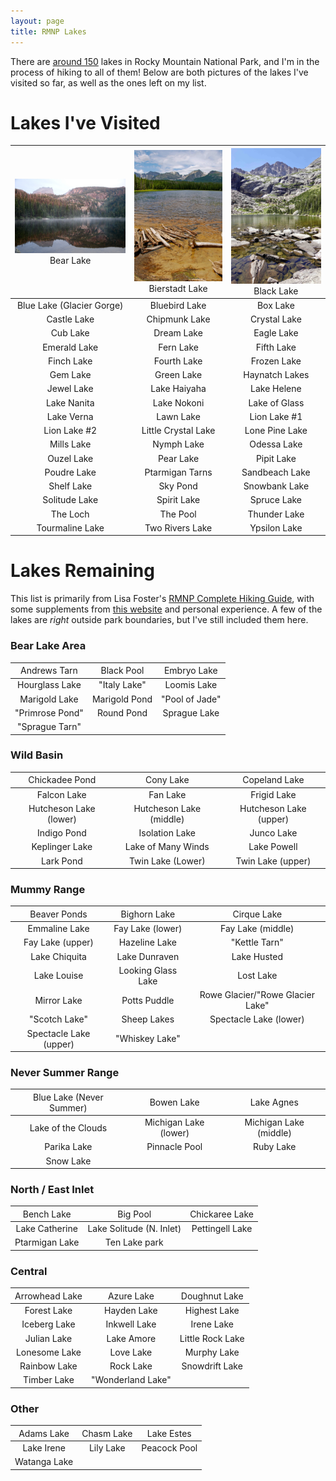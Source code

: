 ```yaml
---
layout: page
title: RMNP Lakes
---
```


There are [around 150](https://www.nps.gov/romo/learn/management/statistics.htm) lakes in Rocky Mountain National Park, and I'm in the process of hiking to all of them! Below are both pictures of the lakes I've visited so far, as well as the ones left on my list.

# Lakes I've Visited

| ![Bear Lake](/assets/img/BearLake.jpeg) <span style="font-weight:normal">Bear Lake</span> | ![Bierstadt Lake](/assets/img/BierstadtLake.jpeg) <span style="font-weight:normal">Bierstadt Lake</span> | ![Black Lake](/assets/img/BlackLake.jpeg) <span style="font-weight:normal">Black Lake</span> |
| :---: | :---: | :---: |
| Blue Lake (Glacier Gorge) | Bluebird Lake | Box Lake |
| Castle Lake | Chipmunk Lake | Crystal Lake |
| Cub Lake | Dream Lake | Eagle Lake |
| Emerald Lake | Fern Lake | Fifth Lake |
| Finch Lake | Fourth Lake | Frozen Lake |
| Gem Lake | Green Lake | Haynatch Lakes |
| Jewel Lake | Lake Haiyaha | Lake Helene |
| Lake Nanita | Lake Nokoni | Lake of Glass |
| Lake Verna | Lawn Lake | Lion Lake #1 |
| Lion Lake #2 | Little Crystal Lake | Lone Pine Lake |
| Mills Lake | Nymph Lake | Odessa Lake |
| Ouzel Lake | Pear Lake | Pipit Lake |
| Poudre Lake | Ptarmigan Tarns | Sandbeach Lake |
| Shelf Lake | Sky Pond | Snowbank Lake |
| Solitude Lake | Spirit Lake | Spruce Lake |
| The Loch | The Pool | Thunder Lake |
| Tourmaline Lake | Two Rivers Lake | Ypsilon Lake |

# Lakes Remaining
This list is primarily from Lisa Foster's [RMNP Complete Hiking Guide](https://www.amazon.com/Rocky-Mountain-National-Park-Complete/dp/0615526845/ref=sr_1_1?crid=VFZV6XY9JN4X&keywords=lisa+foster&qid=1696050466&sprefix=Lisa+Foster%2Caps%2C185&sr=8-1), with some supplements from [this website](http://www.hikingrmnp.org/p/the-big-list.html) and personal experience. A few of the lakes are _right_ outside park boundaries, but I've still included them here.

### Bear Lake Area

| <span style="font-weight:normal">Andrews Tarn</span> | <span style="font-weight:normal">Black Pool</span> |<span style="font-weight:normal">Embryo Lake</span> |
| :---: | :---: | :---: |
| Hourglass Lake | "Italy Lake" | Loomis Lake |
| Marigold Lake | Marigold Pond | "Pool of Jade" |
| "Primrose Pond" | Round Pond | Sprague Lake |
| "Sprague Tarn" | | |

### Wild Basin

| <span style="font-weight:normal">Chickadee Pond</span> | <span style="font-weight:normal">Cony Lake</span> |<span style="font-weight:normal">Copeland Lake</span> |
| :---: | :---: | :---: |
| Falcon Lake | Fan Lake | Frigid Lake |
| Hutcheson Lake (lower) | Hutcheson Lake (middle) | Hutcheson Lake (upper) |
| Indigo Pond | Isolation Lake | Junco Lake |
| Keplinger Lake | Lake of Many Winds | Lake Powell |
| Lark Pond | Twin Lake (Lower) | Twin Lake (upper) |

### Mummy Range

| <span style="font-weight:normal">Beaver Ponds</span> | <span style="font-weight:normal">Bighorn Lake</span> |<span style="font-weight:normal">Cirque Lake</span> |
| :---: | :---: | :---: |
| Emmaline Lake | Fay Lake (lower) | Fay Lake (middle) |
| Fay Lake (upper) | Hazeline Lake | "Kettle Tarn" |
| Lake Chiquita | Lake Dunraven | Lake Husted |
| Lake Louise | Looking Glass Lake | Lost Lake |
| Mirror Lake | Potts Puddle | Rowe Glacier/"Rowe Glacier Lake" |
| "Scotch Lake" | Sheep Lakes | Spectacle Lake (lower) |
| Spectacle Lake (upper) | "Whiskey Lake" | |

### Never Summer Range

| <span style="font-weight:normal">Blue Lake (Never Summer)</span> | <span style="font-weight:normal">Bowen Lake</span> |<span style="font-weight:normal">Lake Agnes</span> |
| :---: | :---: | :---: |
| Lake of the Clouds | Michigan Lake (lower) | Michigan Lake (middle) |
| Parika Lake | Pinnacle Pool | Ruby Lake |
| Snow Lake | | |

### North / East Inlet

| <span style="font-weight:normal">Bench Lake</span> | <span style="font-weight:normal">Big Pool</span> |<span style="font-weight:normal">Chickaree Lake</span> |
| :---: | :---: | :---: |
| Lake Catherine | Lake Solitude (N. Inlet) | Pettingell Lake |
| Ptarmigan Lake | Ten Lake park | |

### Central

| <span style="font-weight:normal">Arrowhead Lake</span> | <span style="font-weight:normal">Azure Lake</span> |<span style="font-weight:normal">Doughnut Lake</span> |
| :---: | :---: | :---: |
| Forest Lake | Hayden Lake | Highest Lake |
| Iceberg Lake | Inkwell Lake | Irene Lake |
| Julian Lake | Lake Amore | Little Rock Lake |
| Lonesome Lake | Love Lake | Murphy Lake |
| Rainbow Lake | Rock Lake | Snowdrift Lake |
| Timber Lake | "Wonderland Lake" | |

### Other

| <span style="font-weight:normal">Adams Lake</span> | <span style="font-weight:normal">Chasm Lake</span> |<span style="font-weight:normal">Lake Estes</span> |
| :---: | :---: | :---: |
| Lake Irene | Lily Lake | Peacock Pool |
| Watanga Lake | | |
